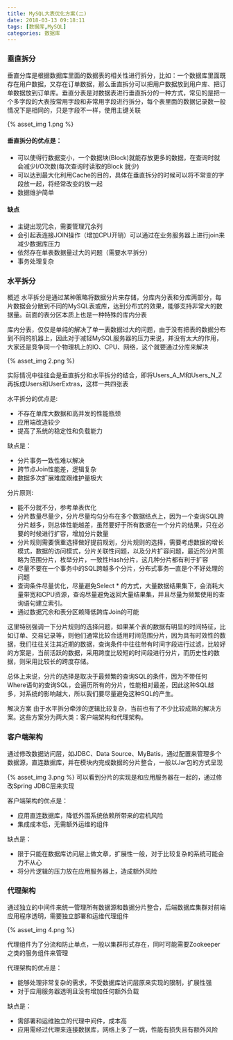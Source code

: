 ```yaml
---
title: MySQL大表优化方案(二)
date: 2018-03-13 09:18:11
tags: [数据库,MySQL]
categories: 数据库
---
```


### 垂直拆分

垂直分库是根据数据库里面的数据表的相关性进行拆分，比如：一个数据库里面既存在用户数据，又存在订单数据，那么垂直拆分可以把用户数据放到用户库、把订单数据放到订单库。垂直分表是对数据表进行垂直拆分的一种方式，常见的是把一个多字段的大表按常用字段和非常用字段进行拆分，每个表里面的数据记录数一般情况下是相同的，只是字段不一样，使用主键关联

{% asset_img 1.png %}


#### 垂直拆分的优点是：

* 可以使得行数据变小，一个数据块(Block)就能存放更多的数据，在查询时就会减少I/O次数(每次查询时读取的Block 就少)
* 可以达到最大化利用Cache的目的，具体在垂直拆分的时候可以将不常变的字段放一起，将经常改变的放一起
* 数据维护简单


#### 缺点

* 主键出现冗余，需要管理冗余列
* 会引起表连接JOIN操作（增加CPU开销）可以通过在业务服务器上进行join来减少数据库压力
* 依然存在单表数据量过大的问题（需要水平拆分）
* 事务处理复杂

<!-- more -->
### 水平拆分

概述
水平拆分是通过某种策略将数据分片来存储，分库内分表和分库两部分，每片数据会分散到不同的MySQL表或库，达到分布式的效果，能够支持非常大的数据量。前面的表分区本质上也是一种特殊的库内分表

库内分表，仅仅是单纯的解决了单一表数据过大的问题，由于没有把表的数据分布到不同的机器上，因此对于减轻MySQL服务器的压力来说，并没有太大的作用，大家还是竞争同一个物理机上的IO、CPU、网络，这个就要通过分库来解决

{% asset_img 2.png %}

实际情况中往往会是垂直拆分和水平拆分的结合，即将Users_A_M和Users_N_Z再拆成Users和UserExtras，这样一共四张表


水平拆分的优点是:

* 不存在单库大数据和高并发的性能瓶颈
* 应用端改造较少
* 提高了系统的稳定性和负载能力


缺点是：

* 分片事务一致性难以解决
* 跨节点Join性能差，逻辑复杂
* 数据多次扩展难度跟维护量极大


分片原则:

* 能不分就不分，参考单表优化
* 分片数量尽量少，分片尽量均匀分布在多个数据结点上，因为一个查询SQL跨分片越多，则总体性能越差，虽然要好于所有数据在一个分片的结果，只在必要的时候进行扩容，增加分片数量
* 分片规则需要慎重选择做好提前规划，分片规则的选择，需要考虑数据的增长模式，数据的访问模式，分片关联性问题，以及分片扩容问题，最近的分片策略为范围分片，枚举分片，一致性Hash分片，这几种分片都有利于扩容
* 尽量不要在一个事务中的SQL跨越多个分片，分布式事务一直是个不好处理的问题
* 查询条件尽量优化，尽量避免Select * 的方式，大量数据结果集下，会消耗大量带宽和CPU资源，查询尽量避免返回大量结果集，并且尽量为频繁使用的查询语句建立索引。
* 通过数据冗余和表分区赖降低跨库Join的可能


这里特别强调一下分片规则的选择问题，如果某个表的数据有明显的时间特征，比如订单、交易记录等，则他们通常比较合适用时间范围分片，因为具有时效性的数据，我们往往关注其近期的数据，查询条件中往往带有时间字段进行过滤，比较好的方案是，当前活跃的数据，采用跨度比较短的时间段进行分片，而历史性的数据，则采用比较长的跨度存储。

总体上来说，分片的选择是取决于最频繁的查询SQL的条件，因为不带任何Where语句的查询SQL，会遍历所有的分片，性能相对最差，因此这种SQL越多，对系统的影响越大，所以我们要尽量避免这种SQL的产生。


解决方案
由于水平拆分牵涉的逻辑比较复杂，当前也有了不少比较成熟的解决方案。这些方案分为两大类：客户端架构和代理架构。

### 客户端架构
通过修改数据访问层，如JDBC、Data Source、MyBatis，通过配置来管理多个数据源，直连数据库，并在模块内完成数据的分片整合，一般以Jar包的方式呈现

{% asset_img 3.png %}
可以看到分片的实现是和应用服务器在一起的，通过修改Spring JDBC层来实现

客户端架构的优点是：

* 应用直连数据库，降低外围系统依赖所带来的宕机风险
* 集成成本低，无需额外运维的组件


缺点是：

* 限于只能在数据库访问层上做文章，扩展性一般，对于比较复杂的系统可能会力不从心
* 将分片逻辑的压力放在应用服务器上，造成额外风险


### 代理架构
通过独立的中间件来统一管理所有数据源和数据分片整合，后端数据库集群对前端应用程序透明，需要独立部署和运维代理组件

{% asset_img 4.png %}

代理组件为了分流和防止单点，一般以集群形式存在，同时可能需要Zookeeper之类的服务组件来管理

代理架构的优点是：

* 能够处理非常复杂的需求，不受数据库访问层原来实现的限制，扩展性强
* 对于应用服务器透明且没有增加任何额外负载


缺点是：

* 需部署和运维独立的代理中间件，成本高
* 应用需经过代理来连接数据库，网络上多了一跳，性能有损失且有额外风险
